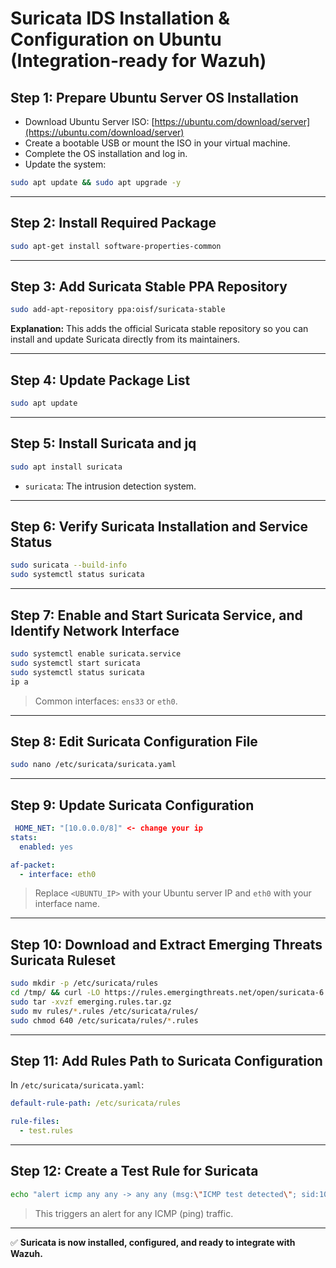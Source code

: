 # Suricata IDS Installation & Configuration on Ubuntu (Integration-ready for Wazuh)

## Step 1: Prepare Ubuntu Server OS Installation
- Download Ubuntu Server ISO: [https://ubuntu.com/download/server](https://ubuntu.com/download/server)
- Create a bootable USB or mount the ISO in your virtual machine.
- Complete the OS installation and log in.
- Update the system:
```bash
sudo apt update && sudo apt upgrade -y
```

---

## Step 2: Install Required Package
```bash
sudo apt-get install software-properties-common
```

---

## Step 3: Add Suricata Stable PPA Repository
```bash
sudo add-apt-repository ppa:oisf/suricata-stable
```
**Explanation:** This adds the official Suricata stable repository so you can install and update Suricata directly from its maintainers.

---

## Step 4: Update Package List
```bash
sudo apt update
```

---

## Step 5: Install Suricata and jq
```bash
sudo apt install suricata 
```
- `suricata`: The intrusion detection system.

---

## Step 6: Verify Suricata Installation and Service Status
```bash
sudo suricata --build-info
sudo systemctl status suricata
```

---

## Step 7: Enable and Start Suricata Service, and Identify Network Interface
```bash
sudo systemctl enable suricata.service
sudo systemctl start suricata
sudo systemctl status suricata
ip a
```
> Common interfaces: `ens33` or `eth0`.

---

## Step 8: Edit Suricata Configuration File
```bash
sudo nano /etc/suricata/suricata.yaml
```

---

## Step 9: Update Suricata Configuration
```yaml
 HOME_NET: "[10.0.0.0/8]" <- change your ip 
stats:
  enabled: yes

af-packet:
  - interface: eth0
```
> Replace `<UBUNTU_IP>` with your Ubuntu server IP and `eth0` with your interface name.

---

## Step 10: Download and Extract Emerging Threats Suricata Ruleset
```bash
sudo mkdir -p /etc/suricata/rules
cd /tmp/ && curl -LO https://rules.emergingthreats.net/open/suricata-6.0.8/emerging.rules.tar.gz
sudo tar -xvzf emerging.rules.tar.gz
sudo mv rules/*.rules /etc/suricata/rules/
sudo chmod 640 /etc/suricata/rules/*.rules
```

---

## Step 11: Add Rules Path to Suricata Configuration
In `/etc/suricata/suricata.yaml`:
```yaml
default-rule-path: /etc/suricata/rules

rule-files:
  - test.rules
```

---

## Step 12: Create a Test Rule for Suricata
```bash
echo "alert icmp any any -> any any (msg:\"ICMP test detected\"; sid:1000001; rev:1;)" | sudo tee /etc/suricata/rules/test.rules
```
> This triggers an alert for any ICMP (ping) traffic.

---

✅ **Suricata is now installed, configured, and ready to integrate with Wazuh.**
